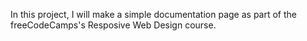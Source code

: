 In this project, I will make a simple documentation page as part of the freeCodeCamps's Resposive Web Design course.